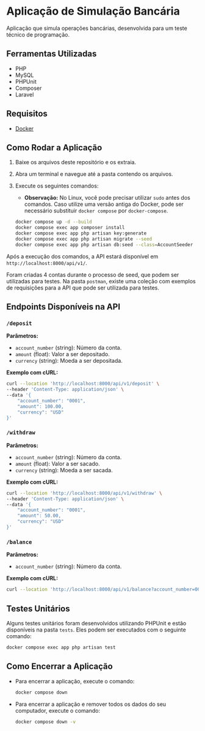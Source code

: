 # Aplicação de Simulação Bancária

Aplicação que simula operações bancárias, desenvolvida para um teste técnico de programação.

## Ferramentas Utilizadas

*   PHP
*   MySQL
*   PHPUnit
*   Composer
*   Laravel

## Requisitos

*   [Docker](https://docs.docker.com/desktop/)

## Como Rodar a Aplicação

1.  Baixe os arquivos deste repositório e os extraia.
2.  Abra um terminal e navegue até a pasta contendo os arquivos.
3.  Execute os seguintes comandos:

    *   **Observação:** No Linux, você pode precisar utilizar `sudo` antes dos comandos. Caso utilize uma versão antiga do Docker, pode ser necessário substituir `docker compose` por `docker-compose`.

    ```bash
    docker compose up -d --build
    docker compose exec app composer install
    docker compose exec app php artisan key:generate
    docker compose exec app php artisan migrate --seed
    docker compose exec app php artisan db:seed --class=AccountSeeder
    ```

Após a execução dos comandos, a API estará disponível em `http://localhost:8000/api/v1/`.

Foram criadas 4 contas durante o processo de seed, que podem ser utilizadas para testes. Na pasta `postman`, existe uma coleção com exemplos de requisições para a API que pode ser utilizada para testes.

## Endpoints Disponíveis na API

### `/deposit`

**Parâmetros:**

*   `account_number` (string): Número da conta.
*   `amount` (float): Valor a ser depositado.
*   `currency` (string): Moeda a ser depositada.

**Exemplo com cURL:**

```bash
curl --location 'http://localhost:8000/api/v1/deposit' \
--header 'Content-Type: application/json' \
--data '{
    "account_number": "0001",
    "amount": 100.00,
    "currency": "USD"
}'
```

### `/withdraw`

**Parâmetros:**

*   `account_number` (string): Número da conta.
*   `amount` (float): Valor a ser sacado.
*   `currency` (string): Moeda a ser sacada.

**Exemplo com cURL:**

```bash
curl --location 'http://localhost:8000/api/v1/withdraw' \
--header 'Content-Type: application/json' \
--data '{
    "account_number": "0001",
    "amount": 50.00,
    "currency": "USD"
}'
```

### `/balance`

**Parâmetros:**

*   `account_number` (string): Número da conta.

**Exemplo com cURL:**

```bash
curl --location 'http://localhost:8000/api/v1/balance?account_number=0001'
```

## Testes Unitários

Alguns testes unitários foram desenvolvidos utilizando PHPUnit e estão disponíveis na pasta `tests`. Eles podem ser executados com o seguinte comando:

```bash
docker compose exec app php artisan test
```

## Como Encerrar a Aplicação

*   Para encerrar a aplicação, execute o comando:

    ```bash
    docker compose down
    ```

*   Para encerrar a aplicação e remover todos os dados do seu computador, execute o comando:

    ```bash
    docker compose down -v
    ```